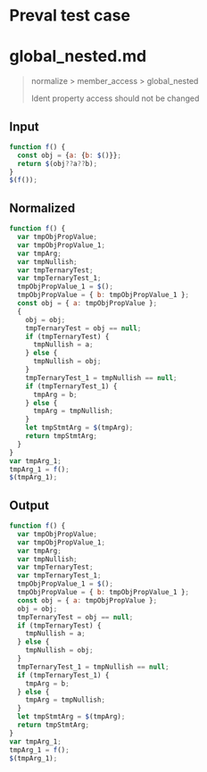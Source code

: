 # Preval test case

# global_nested.md

> normalize > member_access > global_nested
>
> Ident property access should not be changed

## Input

`````js filename=intro
function f() {
  const obj = {a: {b: $()}};
  return $(obj??a??b);
}
$(f());
`````

## Normalized

`````js filename=intro
function f() {
  var tmpObjPropValue;
  var tmpObjPropValue_1;
  var tmpArg;
  var tmpNullish;
  var tmpTernaryTest;
  var tmpTernaryTest_1;
  tmpObjPropValue_1 = $();
  tmpObjPropValue = { b: tmpObjPropValue_1 };
  const obj = { a: tmpObjPropValue };
  {
    obj = obj;
    tmpTernaryTest = obj == null;
    if (tmpTernaryTest) {
      tmpNullish = a;
    } else {
      tmpNullish = obj;
    }
    tmpTernaryTest_1 = tmpNullish == null;
    if (tmpTernaryTest_1) {
      tmpArg = b;
    } else {
      tmpArg = tmpNullish;
    }
    let tmpStmtArg = $(tmpArg);
    return tmpStmtArg;
  }
}
var tmpArg_1;
tmpArg_1 = f();
$(tmpArg_1);
`````

## Output

`````js filename=intro
function f() {
  var tmpObjPropValue;
  var tmpObjPropValue_1;
  var tmpArg;
  var tmpNullish;
  var tmpTernaryTest;
  var tmpTernaryTest_1;
  tmpObjPropValue_1 = $();
  tmpObjPropValue = { b: tmpObjPropValue_1 };
  const obj = { a: tmpObjPropValue };
  obj = obj;
  tmpTernaryTest = obj == null;
  if (tmpTernaryTest) {
    tmpNullish = a;
  } else {
    tmpNullish = obj;
  }
  tmpTernaryTest_1 = tmpNullish == null;
  if (tmpTernaryTest_1) {
    tmpArg = b;
  } else {
    tmpArg = tmpNullish;
  }
  let tmpStmtArg = $(tmpArg);
  return tmpStmtArg;
}
var tmpArg_1;
tmpArg_1 = f();
$(tmpArg_1);
`````
